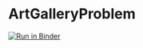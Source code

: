 # ArtGalleryProblem

[![Run in Binder](https://mybinder.org/badge_logo.svg)](https://mybinder.org/v2/gh/cap497/ArtGalleryProblem/main?filepath=ArtGalleryProblem.ipynb)
